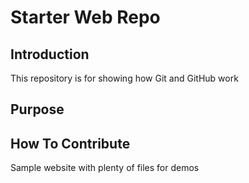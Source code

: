 # Starter Web Repo

## Introduction
This repository is for showing how Git and GitHub work

## Purpose
## How To Contribute
Sample website with plenty of files for demos